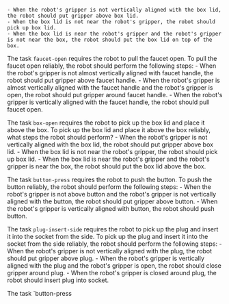 
    - When the robot's gripper is not vertically aligned with the box lid, the robot should put gripper above box lid.
    - When the box lid is not near the robot's gripper, the robot should pick up box lid.
    - When the box lid is near the robot's gripper and the robot's gripper is not near the box, the robot should put the box lid on top of the box.

The task `faucet-open` requires the robot to pull the faucet open.
To pull the faucet open reliably, the robot should perform the following steps:
    - When the robot's gripper is not almost vertically aligned with faucet handle, the robot should put gripper above faucet handle.
    - When the robot's gripper is almost vertically aligned with the faucet handle and the robot's gripper is open, the robot should put gripper around faucet handle.
    - When the robot's gripper is vertically aligned with the faucet handle, the robot should pull faucet open.

The task `box-open` requires the robot to pick up the box lid and place it above the box.
To pick up the box lid and place it above the box reliably, what steps the robot should perform?
    - When the robot's gripper is not vertically aligned with the box lid, the robot should put gripper above box lid.
    - When the box lid is not near the robot's gripper, the robot should pick up box lid.
    - When the box lid is near the robot's gripper and the robot's gripper is near the box, the robot should put the box lid above the box.

The task `button-press` requires the robot to push the button.
To push the button reliably, the robot should perform the following steps:
    - When the robot's gripper is not above button and the robot's gripper is not vertically aligned with the button, the robot should put gripper above button.
    - When the robot's gripper is vertically aligned with button, the robot should push button.

The task `plug-insert-side` requires the robot to pick up the plug and insert it into the socket from the side.
To pick up the plug and insert it into the socket from the side reliably, the robot should perform the following steps:
    - When the robot's gripper is not vertically aligned with the plug, the robot should put gripper above plug.
    - When the robot's gripper is vertically aligned with the plug and the robot's gripper is open, the robot should close gripper around plug.
    - When the robot's gripper is closed around plug, the robot should insert plug into socket.

The task `button-press